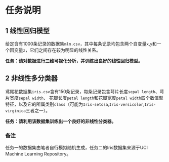 # 任务说明

## 1  线性回归模型

给定含有1000条记录的数据集`mlm.csv`，其中每条记录均包含两个自变量`x`,`y`和一个因变量`z`，它们之间存在较为明显的线性关系。

**任务：请对数据进行三维可视化分析，并训练出良好的线性回归模型。**

## 2  非线性多分类器

鸢尾花数据集`iris.csv`含有150条记录，每条记录包含萼片长度`sepal length`、萼片宽度`sepal width`、
花瓣长度`petal length`和花瓣宽度`petal width`四个数值型特征，以及它的所属类别`class`（可能为`Iris-setosa`,`Iris-versicolor`,`Iris-virginica`三者之一）。

**任务：请利用该数据集训练出一个良好的非线性分类器。**

### 备注

任务一的数据集由笔者自行模拟随机生成，任务二的Iris数据集来源于UCI Machine Learning Repository。
